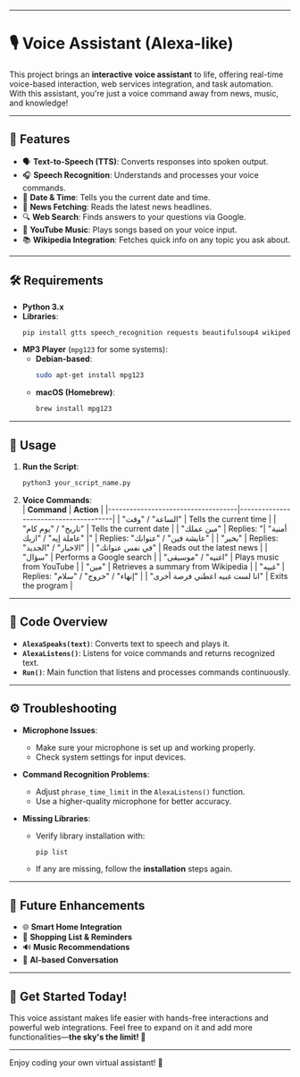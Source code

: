 
---

# 🎙️ **Voice Assistant (Alexa-like)**  

This project brings an **interactive voice assistant** to life, offering real-time voice-based interaction, web services integration, and task automation. With this assistant, you're just a voice command away from news, music, and knowledge!  

---

## 🚀 **Features**  

- 🗣️ **Text-to-Speech (TTS)**: Converts responses into spoken output.  
- 🎧 **Speech Recognition**: Understands and processes your voice commands.  
- 📅 **Date & Time**: Tells you the current date and time.  
- 📰 **News Fetching**: Reads the latest news headlines.  
- 🔍 **Web Search**: Finds answers to your questions via Google.  
- 🎵 **YouTube Music**: Plays songs based on your voice input.  
- 📚 **Wikipedia Integration**: Fetches quick info on any topic you ask about.  

---

## 🛠️ **Requirements**  

- **Python 3.x**  
- **Libraries**:  
  ```bash
  pip install gtts speech_recognition requests beautifulsoup4 wikipedia pywhatkit
  ```  
- **MP3 Player** (`mpg123` for some systems):  
  - **Debian-based**:  
    ```bash
    sudo apt-get install mpg123
    ```  
  - **macOS (Homebrew)**:  
    ```bash
    brew install mpg123
    ```  

---

## 📝 **Usage**  

1. **Run the Script**:  
   ```bash
   python3 your_script_name.py
   ```  

2. **Voice Commands**:  
   | **Command**                       | **Action**                            |
   |------------------------------------|---------------------------------------|
   | "الساعة" / "وقت"                  | Tells the current time                |
   | "تاريخ" / "يوم كام"               | Tells the current date                |
   | "مين عملك"                        | Replies: "أمنية"                      |
   | "عاملة إيه" / "ازيك"              | Replies: "بخير"                       |
   | "عايشة فين" / "عنوانك"            | Replies: "في نفس عنوانك"              |
   | "الاخبار" / "الجديد"              | Reads out the latest news             |
   | "سؤال"                            | Performs a Google search              |
   | "اغنيه" / "موسيقى"                | Plays music from YouTube              |
   | "مين"                             | Retrieves a summary from Wikipedia    |
   | "غبيه"                            | Replies: "انا لست غبيه اعطني فرصة أخرى" |
   | "إنهاء" / "خروج" / "سلام"         | Exits the program                     |  

---

## 📂 **Code Overview**  

- **`AlexaSpeaks(text)`**: Converts text to speech and plays it.  
- **`AlexaListens()`**: Listens for voice commands and returns recognized text.  
- **`Run()`**: Main function that listens and processes commands continuously.  

---

## ⚙️ **Troubleshooting**  

- **Microphone Issues**:  
   - Make sure your microphone is set up and working properly.  
   - Check system settings for input devices.  

- **Command Recognition Problems**:  
   - Adjust `phrase_time_limit` in the `AlexaListens()` function.  
   - Use a higher-quality microphone for better accuracy.  

- **Missing Libraries**:  
   - Verify library installation with:
     ```bash
     pip list
     ```
   - If any are missing, follow the **installation** steps again.  

---

## 🌟 **Future Enhancements**  

- 🌐 **Smart Home Integration**  
- 🛒 **Shopping List & Reminders**  
- 🔊 **Music Recommendations**  
- 🤖 **AI-based Conversation**  

---

## 🎯 **Get Started Today!**  

This voice assistant makes life easier with hands-free interactions and powerful web integrations. Feel free to expand on it and add more functionalities—**the sky's the limit! 🚀**  

---

Enjoy coding your own virtual assistant! 🎤
